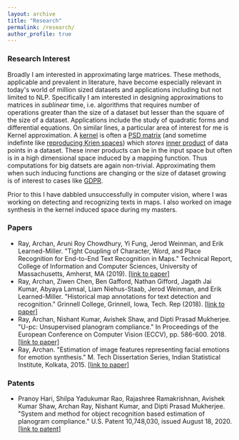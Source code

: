 ```yaml
---
layout: archive
title: "Research"
permalink: /research/
author_profile: true
---
```


### Research Interest

Broadly I am interested in approximating large matrices. These methods, applicable and prevalent in literature, have become especially relevant in today's world of million sized datasets and applications including but not limited to NLP. Specifically I am interested in designing approximations to matrices in *sublinear* time, i.e. algorithms that requires number of operations greater than the size of a dataset but lesser than the square of the size of a dataset. Applications include the study of quadratic forms and differential equations. On similar lines, a particular area of interest for me is Kernel approximation. A [kernel](https://arxiv.org/pdf/math/0701907.pdf) is often a [PSD matrix](https://onlinelibrary.wiley.com/doi/pdf/10.1002/9780470173862.app3) (and sometime indefinte like [reproducing Krien spaces](https://arxiv.org/pdf/1309.2393.pdf)) which *stores* [inner product](https://mathworld.wolfram.com/InnerProduct.html) of data points in a dataset. These inner products can be in the input space but often is in a high dimensional space induced by a mapping function. Thus computations for big datsets are again non-trivial. Approximating them when such inducing functions are changing or the size of dataset growing is of interest to cases like [GDPR](https://gdpr-info.eu). 

Prior to this I have dabbled unsuccessfully in computer vision, where I was working on detecting and recognizing texts in maps. I also worked on image synthesis in the kernel induced space during my masters.

### Papers

* Ray, Archan, Aruni Roy Chowdhury, Yi Fung, Jerod Weinman, and Erik Learned-Miller. "Tight Coupling of Character, Word, and Place Recognition for End-to-End Text Recognition in Maps." Technical Report, College of Information and Computer Sciences, University of Massachusetts, Amherst, MA (2019). [[link to paper]](https://web.cs.umass.edu/publication/docs/2019/UM-CS-2019-003.pdf)
* Ray, Archan, Ziwen Chen, Ben Gafford, Nathan Gifford, Jagath Jai Kumar, Abyaya Lamsal, Liam Niehus-Staab, Jerod Weinman, and Erik Learned-Miller. "Historical map annotations for text detection and recognition." Grinnell College, Grinnell, Iowa, Tech. Rep (2018). [[link to paper]](https://weinman.cs.grinnell.edu/~weinman/data/complete-map-dataset.pdf)
* Ray, Archan, Nishant Kumar, Avishek Shaw, and Dipti Prasad Mukherjee. "U-pc: Unsupervised planogram compliance." In Proceedings of the European Conference on Computer Vision (ECCV), pp. 586-600. 2018. [[link to paper]](http://openaccess.thecvf.com/content_ECCV_2018/papers/Archan_Ray_U-PC_Unsupervised_Planogram_ECCV_2018_paper.pdf)
* Ray, Archan. "Estimation of image features representing facial emotions for emotion synthesis." M. Tech Dissertation Series, Indian Statistical Institute, Kolkata, 2015. [[link to paper]](http://library.isical.ac.in:8080/jspui/bitstream/10263/6487/1/DISS-330.pdf)

### Patents

* Pranoy Hari, Shilpa Yadukumar Rao, Rajashree Ramakrishnan, Avishek Kumar Shaw, Archan Ray, Nishant Kumar, and Dipti Prasad Mukherjee. "System and method for object recognition based estimation of planogram compliance." U.S. Patent 10,748,030, issued August 18, 2020. [[link to patent]](https://patentimages.storage.googleapis.com/73/44/a8/3bfb3d247b7fc8/US10748030.pdf)
